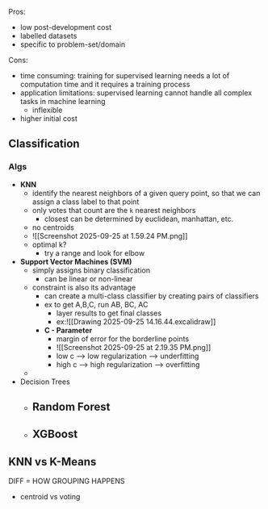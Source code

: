 Pros:
- low post-development cost
- labelled datasets
- specific to problem-set/domain

Cons:
- time consuming: training for supervised learning needs a lot of computation time and it requires a training process
- application limitations: supervised learning cannot handle all complex tasks in machine learning
	- inflexible
- higher initial cost

## Classification
### Algs
- **KNN**
	- identify the nearest neighbors of a given query point, so that we can assign a class label to that point
	- only votes that count are the `k` nearest neighbors
		- closest can be determined by euclidean, manhattan, etc.
	- no centroids
	- ![[Screenshot 2025-09-25 at 1.59.24 PM.png]]
	- optimal k?
		- try a range and look for elbow
- **Support Vector Machines (SVM)**
	- simply assigns binary classification
		- can be linear or non-linear
	- constraint is also its advantage
		- can create a multi-class classifier by creating pairs of classifiers
		- ex to get A,B,C, run AB, BC, AC
			- layer results to get final classes
			- ex:![[Drawing 2025-09-25 14.16.44.excalidraw]]
		- **C - Parameter**
			- margin of error for the borderline points
			- ![[Screenshot 2025-09-25 at 2.19.35 PM.png]]
			- low c --> low regularization --> underfitting
			- high c --> high regularization --> overfitting
	- 
- Decision Trees
	- **Random Forest**
		- 
	- **XGBoost**
		- 

## KNN vs K-Means
DIFF = HOW GROUPING HAPPENS
- centroid vs voting